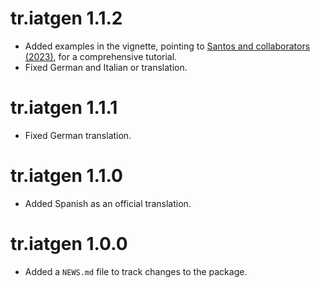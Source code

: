 # tr.iatgen 1.1.2

* Added examples in the vignette, pointing to
  [Santos and collaborators (2023)](https://doi.org/10.17504/protocols.io.kxygx34jdg8j/v1),
  for a comprehensive tutorial.
* Fixed German and Italian or translation.

# tr.iatgen 1.1.1

* Fixed German translation.

# tr.iatgen 1.1.0

* Added Spanish as an official translation.

# tr.iatgen 1.0.0

* Added a `NEWS.md` file to track changes to the package.
